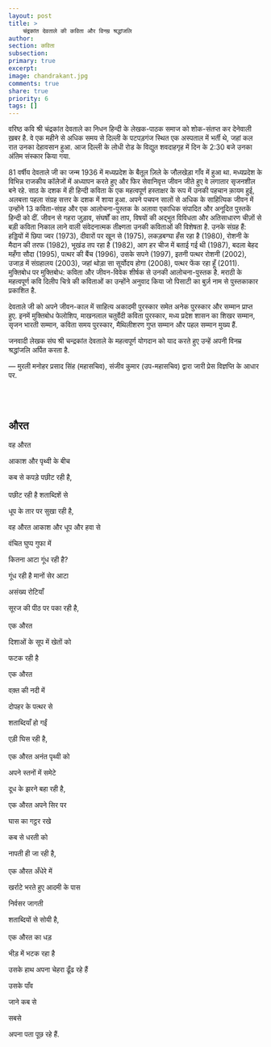 ```yaml
---
layout: post
title: >
    चंद्रकांत देवताले की कविता और विनम्र श्रद्धांजलि
author:
section: कविता
subsection:
primary: true
excerpt:
image: chandrakant.jpg
comments: true
share: true
priority: 6
tags: []
---
```


वरिष्ठ कवि श्री चंद्रकांत देवताले का निधन हिन्दी के लेखक-पाठक समाज को शोक-संतप्त कर देनेवाली ख़बर है. वे एक महीने से अधिक समय से दिल्ली के पटपड़गंज स्थित एक अस्पताल में भर्ती थे, जहां कल रात उनका देहावसान हुआ. आज दिल्ली के लोधी रोड के विद्युत शवदाहगृह में दिन के 2:30 बजे उनका अंतिम संस्कार किया गया.

81 वर्षीय देवताले जी का जन्म 1936 में मध्यप्रदेश के बैतूल ज़िले के जौलखेड़ा गाँव में हुआ था. मध्यप्रदेश के विभिन्न राजकीय कॉलेजों में अध्यापन करते हुए और फिर सेवानिवृत्त जीवन जीते हुए वे लगातार सृजनशील बने रहे. साठ के दशक में ही हिन्दी कविता के एक महत्वपूर्ण हस्ताक्षर के रूप में उनकी पहचान क़ायम हुई, अलबत्ता पहला संग्रह सत्तर के दशक में शाया हुआ. अपने पचपन सालों से अधिक के साहित्यिक जीवन में उन्होंने 13 कविता-संग्रह और एक आलोचना-पुस्तक के अलावा एकाधिक संपादित और अनूदित पुस्तकें हिन्दी को दीं. जीवन से गहरा जुड़ाव, संघर्षों का ताप, विषयों की अद्भुत विविधता और अतिसाधारण चीज़ों से बड़ी कविता निकाल लाने वाली संवेदनात्मक तीक्ष्णता उनकी कविताओं की विशेषता है. उनके संग्रह हैं:  हड्डियों में छिपा ज्वर (1973), दीवारों पर खून से (1975), लकड़बग्घा हँस रहा है (1980), रोशनी के मैदान की तरफ (1982), भूखंड तप रहा है (1982), आग हर चीज में बताई गई थी (1987), बदला बेहद महँगा सौदा (1995), पत्थर की बैंच (1996), उसके सपने (1997), इतनी पत्थर रोशनी (2002), उजाड़ में संग्रहालय (2003), जहां थोड़ा सा सूर्योदय होगा (2008), पत्थर फेंक रहा हूँ (2011). मुक्तिबोध पर मुक्तिबोध: कविता और जीवन-विवेक शीर्षक से उनकी आलोचना-पुस्तक है. मराठी के महत्वपूर्ण कवि दिलीप चित्रे की कविताओं का उन्होंने अनुवाद किया जो पिसाटी का बुर्ज़ नाम से पुस्तकाकार प्रकाशित है.

देवताले जी को अपने जीवन-काल में साहित्य अकादमी पुरस्कार समेत अनेक पुरस्कार और सम्मान प्राप्त हुए. इनमें मुक्तिबोध फेलोशिप, माखनलाल चतुर्वेदी कविता पुरस्कार, मध्य प्रदेश शासन का शिखर सम्मान, सृजन भारती सम्मान, कविता समय पुरस्कार, मैथिलीशरण गुप्त सम्मान और पहल सम्मान मुख्य हैं.

जनवादी लेखक संघ श्री चन्द्रकांत देवताले के महत्वपूर्ण योगदान को याद करते हुए उन्हें अपनी विनम्र श्रद्धांजलि अर्पित करता है.

— मुरली मनोहर प्रसाद सिंह (महासचिव), संजीव कुमार (उप-महासचिव) द्वारा जारी प्रेस विज्ञप्ति के आधार पर.

<br><br>

**औरत**
-------

वह औरत

आकाश और पृथ्वी के बीच

कब से कपड़े पछीट रही है,
<br>
<br>
पछीट रही है शताब्दिशें से

धूप के तार पर सुखा रही है,

वह औरत आकाश और धूप और हवा से

वंचित घुप्प गुफा में

कितना आटा गूंध रही है?

गूंध रही है मानों सेर आटा

असंख्य रोटियाँ

सूरज की पीठ पर पका रही है,
<br><br>
एक औरत

दिशाओं के सूप में खेतों को

फटक रही है

एक औरत

वक़्त की नदी में

दोपहर के पत्थर से

शताब्दियाँ हो गईं

एड़ी घिस रही है,
<br><br>
एक औरत अनंत पृथ्वी को

अपने स्तनों में समेटे

दूध के झरने बहा रही है,

एक औरत अपने सिर पर

घास का गट्ठर रखे

कब से धरती को

नापती ही जा रही है,
<br><br>
एक औरत अँधेरे में

खर्राटे भरते हुए आदमी के पास

निर्वसर जागती

शताब्दियों से सोयी है,
<br><br>
एक औरत का धड़

भीड़ में भटक रहा है

उसके हाथ अपना चेहरा ढूँढ रहे हैं

उसके पाँव

जाने कब से

सबसे

अपना पता पूछ रहे हैं.